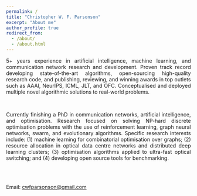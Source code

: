 ```yaml
---
permalink: /
title: "Christopher W. F. Parsonson"
excerpt: "About me"
author_profile: true
redirect_from: 
  - /about/
  - /about.html
---
```


<!--
   -<div style="text-align: justify"> 
   -I am a communication networks Ph.D. student. My research is focused on improving 
   -resource allocation in data centre networks. I am interested in 
   -using machine learning and optimisation algorithms to improve optical data centre
   -networks to the point where they have vastly superior scalability, bandwidth, 
   -latency and power consumption relative to their electronic counterparts. 
   -Specifically, I am working on: (1) Using machine learning for combinatorial 
   -optimisation over large graphs applied to resource allocation and scheduling 
   -in optical data centres; (2) optimisation algorithms applied to ultra-fast optical 
   -switching. 
   -</div>
   -->


<div style="text-align: justify"> 

5+ years experience in artificial intelligence, machine learning, and
communication network research and development. Proven track record developing
state-of-the-art algorithms, open-sourcing high-quality research code, and
publishing, reviewing, and winning awards in top outlets such as AAAI, NeurIPS,
ICML, JLT, and OFC. Conceptualised and deployed multiple novel algorithmic
solutions to real-world problems.
  
</div>

<br/>

<div style="text-align: justify"> 

Currently finishing a PhD in communication networks, artificial intelligence,
and optimisation. Research focused on solving NP-hard discrete optimisation
problems with the use of reinforcement learning, graph neural networks, swarm,
and evolutionary algorithms. Specific research interests include: (1) machine
learning for combinatorial optimisation over graphs; (2) resource allocation in
optical data centre networks and distributed deep learning clusters; (3)
optimisation algorithms applied to ultra-fast optical switching; and (4)
developing open source tools for benchmarking.

</div>


<br/><br/>


Email: [cwfparsonson@gmail.com](mailto:cwfparsonson@gmail.com)

